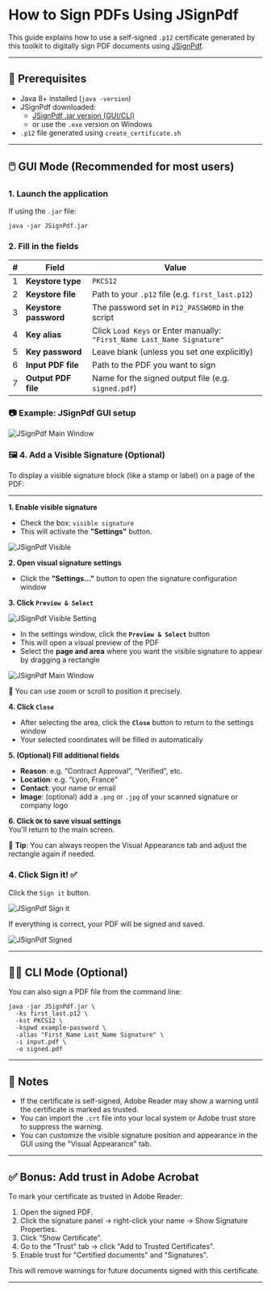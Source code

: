 # How to Sign PDFs Using JSignPdf

This guide explains how to use a self-signed `.p12` certificate generated by this toolkit to digitally sign PDF documents using [JSignPdf](https://jsignpdf.sourceforge.net/).

---

## 🔧 Prerequisites

- Java 8+ installed (`java -version`)
- JSignPdf downloaded:
  - [JSignPdf .jar version (GUI/CLI)](https://sourceforge.net/projects/jsignpdf/files/)
  - or use the `.exe` version on Windows
- `.p12` file generated using `create_certificate.sh`

---

## 🖱️ GUI Mode (Recommended for most users)

### 1. Launch the application

If using the `.jar` file:

```
java -jar JSignPdf.jar
```

### 2. Fill in the fields

| #|Field                 |Value                                                  |
|- |--------------------- |-------------------------------------------------------|
| 1|**Keystore type**     | `PKCS12`                                              |
| 2|**Keystore file**     | Path to your `.p12` file (e.g. `first_last.p12`)      |
| 3|**Keystore password** | The password set in `P12_PASSWORD` in the script      |
| 4|**Key alias**         | Click `Load Keys` or Enter manually: `"First_Name Last_Name Signature"`    |
| 5|**Key password**      | Leave blank (unless you set one explicitly)           |
| 6|**Input PDF file**    | Path to the PDF you want to sign                      |
| 7|**Output PDF file**   | Name for the signed output file (e.g. `signed.pdf`)   |

### 📷 Example: JSignPdf GUI setup

![JSignPdf Main Window](../docs/images/jsignpdf_main.png)

### 🖼️ 4. Add a **Visible Signature** (Optional)

To display a visible signature block (like a stamp or label) on a page of the PDF:

---

**1. Enable visible signature**

- Check the box: `visible signature`
- This will activate the **"Settings"** button.

![JSignPdf Visible](../docs/images/jsignpdf_visible.png)

**2. Open visual signature settings**

- Click the **"Settings..."** button to open the signature configuration window

**3. Click `Preview & Select`**

![JSignPdf Visible Setting](../docs/images/jsignpdf_visible_setting.png)

- In the settings window, click the **`Preview & Select`** button
- This will open a visual preview of the PDF
- Select the **page and area** where you want the visible signature to appear by dragging a rectangle

![JSignPdf Main Window](../docs/images/jsignpdf_visible_preview.png)

📸 You can use zoom or scroll to position it precisely.

**4. Click `Close`**

- After selecting the area, click the **`Close`** button to return to the settings window
- Your selected coordinates will be filled in automatically

**5. (Optional) Fill additional fields**

- **Reason**: e.g. “Contract Approval”, “Verified”, etc.
- **Location**: e.g. “Lyon, France”
- **Contact**: your name or email
- **Image**: (optional) add a `.png` or `.jpg` of your scanned signature or company logo

**6. Click `OK` to save visual settings**  
You'll return to the main screen.

📌 **Tip**: You can always reopen the Visual Appearance tab and adjust the rectangle again if needed.

### 4. Click **Sign it!** ✅

Click the `Sign it` button.

![JSignPdf Sign it](../docs/images/jsignpdf_sign_it.png)

If everything is correct, your PDF will be signed and saved.

![JSignPdf Signed](../docs/images/jsignpdf_signed.png)

---

## 🧑‍💻 CLI Mode (Optional)

You can also sign a PDF file from the command line:

```
java -jar JSignPdf.jar \
  -ks first_last.p12 \
  -kst PKCS12 \
  -kspwd example-password \
  -alias "First_Name Last_Name Signature" \
  -i input.pdf \
  -o signed.pdf
```

---

## 📌 Notes

- If the certificate is self-signed, Adobe Reader may show a warning until the certificate is marked as trusted.
- You can import the `.crt` file into your local system or Adobe trust store to suppress the warning.
- You can customize the visible signature position and appearance in the GUI using the "Visual Appearance" tab.

---

## ✅ Bonus: Add trust in Adobe Acrobat

To mark your certificate as trusted in Adobe Reader:

1. Open the signed PDF.
2. Click the signature panel → right-click your name → Show Signature Properties.
3. Click “Show Certificate”.
4. Go to the "Trust" tab → click "Add to Trusted Certificates".
5. Enable trust for "Certified documents" and "Signatures".

This will remove warnings for future documents signed with this certificate.

---

